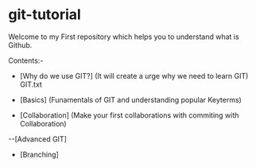 # git-tutorial

Welcome to my First repository which helps you to understand what is Github.

Contents:-
- [Why do we use GIT?] (It will create a urge why we need to learn GIT)
GIT.txt

- [Basics] (Funamentals of GIT and understanding popular Keyterms)

- [Collaboration] (Make your first collaborations with commiting with Collaboration)

--[Advanced GIT]
- [Branching]
